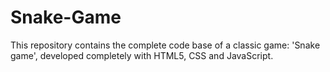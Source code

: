 # Snake-Game
This repository contains the complete code base of a classic game: 'Snake game', developed completely with HTML5, CSS and JavaScript.
